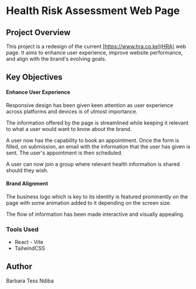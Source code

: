 # Health Risk Assessment Web Page

## Project Overview

This project is a redesign of the current [https://www.hra.co.ke](HRA) web page. It aims to enhance user experience, improve website performance, and align with the brand's evolving goals.

## Key Objectives

#### Enhance User Experience

Responsive design has been given keen attention as user experience across platforms and devices is of utmost importance.

The information offered by the page is streamlined while keeping it relevant to what a user would want to know about the brand.

A user now has the capability to book an appointment. Once the form is filled, on submission, an email with the information that the user has given is sent. The user's appointment is then scheduled.

A user can now join a group where relevant health information is shared should they wish.

#### Brand Alignment

The business logo which is key to its identity is featured prominently on the page with some animation added to it depending on the screen size.

The flow of information has been made interactive and visually appealing.

### Tools Used

-   React - Vite
-   TailwindCSS

## Author

Barbara Tess Ndiba
